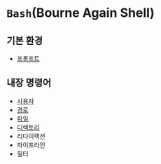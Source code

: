# `Bash`(Bourne Again Shell)

## 기본 환경

- [프롬프트](./bash/environment/prompt.md)

## 내장 명령어

- [사용자](./bash/built_in_command/user.md)
- [경로](./bash/built_in_command/path.md)
- [파일](./bash/built_in_command/file.md)
- [디렉토리](./bash/built_in_command/directory.md)
- 리다이렉션
- 파이프라인
- 필터
